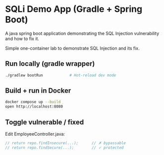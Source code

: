 # SQLi Demo App (Gradle + Spring Boot)
A java spring boot application demonstrating the SQL Injection vulnerability and how to fix it.

Simple one-container lab to demonstrate SQL Injection and its fix.

## Run locally (gradle wrapper)

```bash
./gradlew bootRun            # Hot-reload dev mode
```

## Build + run in Docker
```bash
docker compose up --build
open http://localhost:8080
```

## Toggle vulnerable / fixed
Edit EmployeeController.java:
```java
// return repo.findInsecure(...);      // ✗ bypassable
// return repo.findSecure(...);        // ✓ protected
```